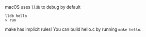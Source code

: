 macOS uses `lldb` to debug by default
```
lldb hello
> run
```

make has implicit rules! You can build hello.c by running `make hello`.
